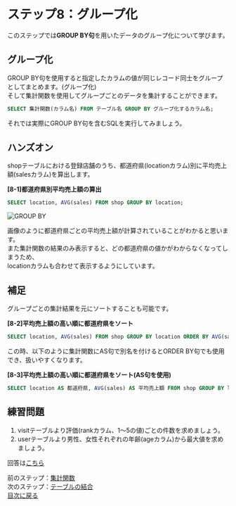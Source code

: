 # ステップ8：グループ化
このステップでは**GROUP BY句**を用いたデータのグループ化について学びます。  

## グループ化
GROUP BY句を使用すると指定したカラムの値が同じレコード同士をグループとしてまとめます。(グループ化)  
そして集計関数を使用してグループごとのデータを集計することができます。

```sql
SELECT 集計関数(カラム名) FROM テーブル名 GROUP BY グループ化するカラム名;
```
それでは実際にGROUP BY句を含むSQLを実行してみましょう。  

## ハンズオン
shopテーブルにおける登録店舗のうち、都道府県(locationカラム)別に平均売上額(salesカラム)を算出します。  

**[8-1]都道府県別平均売上額の算出**

```sql
SELECT location, AVG(sales) FROM shop GROUP BY location;
```

![GROUP BY](https://user-images.githubusercontent.com/22129880/92444456-e1705500-f1ed-11ea-97e0-e68c725c280b.png)

画像のように都道府県ごとの平均売上額が計算されていることがわかると思います。  
また集計関数の結果のみ表示すると、どの都道府県の値かがわからなくなってしまうため、  
locationカラムも合わせて表示するようにしています。  

## 補足
グループごとの集計結果を元にソートすることも可能です。  

**[8-2]平均売上額の高い順に都道府県をソート**

```sql
SELECT location, AVG(sales) FROM shop GROUP BY location ORDER BY AVG(sales) DESC;
```

この時、以下のように集計関数にAS句で別名を付けるとORDER BY句でも使用でき、扱いやすくなります。

**[8-3]平均売上額の高い順に都道府県をソート(AS句を使用)**

```sql
SELECT location AS 都道府県, AVG(sales) AS 平均売上額 FROM shop GROUP BY location ORDER BY 平均売上額 DESC;
```

## 練習問題
1. visitテーブルより評価(rankカラム、1〜5の値)ごとの件数を求めましょう。  
2. userテーブルより男性、女性それぞれの年齢(ageカラム)から最大値を求めましょう。  

回答は[こちら](008-group-answer.md)  

前のステップ：[集計関数](007-aggregation.md)  
次のステップ：[テーブルの結合](009-join.md)  
[目次に戻る](README.md)
